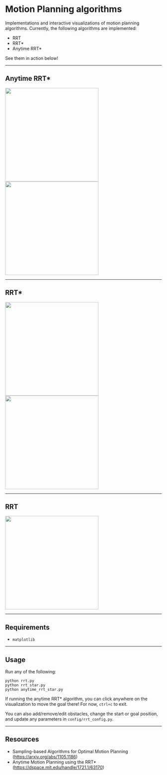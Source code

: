 # Motion Planning algorithms
Implementations and interactive visualizations of motion planning algorithms. Currently, the following algorithms are implemented:
- RRT
- RRT*
- Anytime RRT*

See them in action below!

---
## Anytime RRT*

<p float="left">
    <img src="gifs/anytime_rrt_star.gif" width="300" height="300"/>
    <img src="gifs/anytime_rrt_star2.gif" width="300" height="300"/>
</p>

---
## RRT*

<p float="left">
    <img src="gifs/rrt_star.gif" width="300" height="300"/>
    <img src="gifs/rrt_star2.gif" width="300" height="300"/>
</p>

---
## RRT

<img src="gifs/rrt.gif" width="300" height="300"/>

---
## Requirements
- `matplotlib`

---
## Usage
Run any of the following:
```
python rrt.py
python rrt_star.py
python anytime_rrt_star.py
```
If running the anytime RRT* algorithm, you can click anywhere on the visualization to move the goal there! For now, `ctrl+c` to exit.

You can also add/remove/edit obstacles, change the start or goal position, and update any parameters in `config/rrt_config.py`.

---
## Resources
- Sampling-based Algorithms for Optimal Motion Planning (https://arxiv.org/abs/1105.1186)
- Anytime Motion Planning using the RRT* (https://dspace.mit.edu/handle/1721.1/63170)